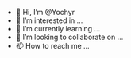 - 👋 Hi, I’m @Yochyr
- 👀 I’m interested in ...
- 🌱 I’m currently learning ...
- 💞️ I’m looking to collaborate on ...
- 📫 How to reach me ...

<!---
Yochyr/Yochyr is a ✨ special ✨ repository because its `README.md` (this file) appears on your GitHub profile.
You can click the Preview link to take a look at your changes.
--->
